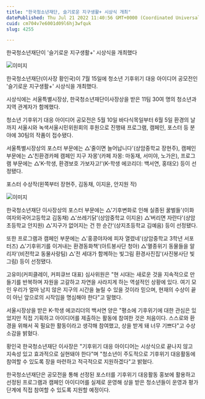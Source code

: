 ```yaml
---
title: "한국청소년재단, 슬기로운 지구생활+ 시상식 개최"
datePublished: Thu Jul 21 2022 11:40:56 GMT+0000 (Coordinated Universal Time)
cuid: cm704v7e6001d09l6hj3wfquk
slug: 4255

---
```



한국청소년재단이 '슬기로운 지구생활+' 시상식을 개최했다

![이미지](https://cdn.hashnode.com/res/hashnode/image/upload/v1739257256951/5081f434-6cce-411a-b6eb-0a01ab282e04.jpeg)

한국청소년재단(이사장 황인국)이 7월 15일에 청소년 기후위기 대응 아이디어 공모전인 '슬기로운 지구생활+' 시상식을 개최했다.

시상식에는 서울특별시장상, 한국청소년재단이사장상을 받은 11팀 30여 명의 청소년과 지역 관계자가 함께했다.

청소년 기후위기 대응 아이디어 공모전은 5월 10일 바다식목일부터 6월 5일 환경의 날까지 서울시와 녹색서울시민위원회의 후원으로 진행돼 프로그램, 캠페인, 포스터 등 분야에 30팀의 작품이 접수됐다.

서울특별시장상의 포스터 부문에는 △'줄이면 늘어납니다'(상암중학교 장현주), 캠페인 부문에는 △'친환경카페 캠페인 지구 자몽'(카페 자몽: 마동재, 서미야, 노가은), 프로그램 부문에는 △'K-학생, 환경보호 가보자고!'(K-학생 에코리더: 백서연, 홍태오) 등이 선정됐다.

포스터 수상작(왼쪽부터 장현주, 김동채, 이지윤, 안지원 작)

![이미지](https://cdn.hashnode.com/res/hashnode/image/upload/v1739257258951/5c65f5f1-3c2a-4ab1-8a04-a5a53559987c.jpeg)

한국청소년재단 이사장상의 포스터 부문에는 △'기후변화로 인해 실종된 꿀벌들'(이화여자외국어고등학교 김동채) △'쓰레기닭'(상암중학교 이지윤) △'버리면 자란다'(상암초등학교 안지원) △'지구가 없어지는 건 한 순간'(상지초등학교 김예음) 등이 선정됐다.

또한 프로그램과 캠페인 부문에는 △'홍콩야자에 피자 열렸네'(상암중학교 3학년 서포터즈) △'기후위기를 이겨내는 환경동화책'(아트봉사단 청아) △'멸종위기 동물들을 알리자'(비전학교 동물사랑팀) △'전 세대가 함께하는 빛그림 환경사진집'(사진봉사단 빛그림) 등이 선정됐다.

고유미(커피클레이, 커피큐브 대표) 심사위원은 "현 시대는 새로운 것을 지속적으로 만들기를 반복하며 자원을 고갈하고 자연을 사라지게 하는 역설적인 상황에 있다. 여기 모인 우리가 얼마 남지 않은 지구의 시간을 늘릴 수 있을 것이라 믿으며, 현재의 수상이 끝이 아닌 앞으로의 시작임을 명심해야 한다"고 말했다.

서울시장상을 받은 K-학생 에코리더의 백서연 양은 "평소에 기후위기에 대한 관심은 있었지만 직접 기획하고 아이디어를 제출하는 활동에 참여한 것은 처음이다. 스스로와 환경을 위해서 꼭 필요한 활동이라고 생각해 참여했고, 상을 받게 돼 너무 기쁘다"고 수상 소감을 밝혔다.

황인국 한국청소년재단 이사장은 "기후위기 대응 아이디어는 시상식으로 끝나지 않고 지속성 있고 효과적으로 실현돼야 한다"며 "청소년이 주도적으로 기후위기 대응활동에 참여할 수 있도록 장을 마련하고 적극적으로 지원하겠다"고 밝혔다.

한국청소년재단은 공모전을 통해 선정된 포스터를 기후위기 대응활동 홍보에 활용하고 선정된 프로그램과 캠페인 아이디어를 실제로 운영해 상을 받은 청소년들이 운영과 평가단계에 직접 참여할 수 있도록 지원할 예정이다.